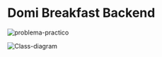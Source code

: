 # Domi Breakfast Backend

![problema-practico](https://github.com/user-attachments/assets/c1089480-64c9-4d8e-aad6-80823b27f0c9)

![Class-diagram](https://github.com/user-attachments/assets/7b7615f4-d331-41dc-9ce0-47291e7d3093)
